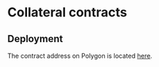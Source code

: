 # Collateral contracts

## Deployment
The contract address on Polygon is located [here](https://polygonscan.com/address/0xeB49bE5DF00F74bd240DE4535DDe6Bc89CEfb994#code).